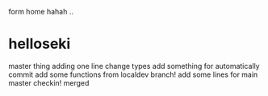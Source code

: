 form home hahah ..
# helloseki
master thing
adding one line
change types
add something for automatically commit
add some functions from localdev branch!
add some lines for main master checkin!
merged
